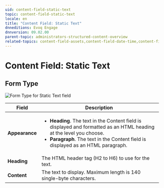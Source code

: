 ```yaml
---
uid: content-field-static-text
topic: content-field-static-text
locale: en
title: "Content Field: Static Text"
dnneditions: Evoq Engage
dnnversion: 09.02.00
parent-topic: administrators-structured-content-overview
related-topics: content-field-assets,content-field-date-time,content-field-multi-line-text,content-field-multiple-choice,content-field-number,content-field-reference-object,content-field-single-line-text
---
```


# Content Field: Static Text

## Form Type

  

![Form Type for Static Text field](/images/scr-ContentField-StaticText-formtype.gif)

  

|**Field**|**Description**|
|---|---|
|**Appearance**|<ul><li><strong>Heading</strong>. The text in the Content field is displayed and formatted as an HTML heading at the level you choose.</li><li><strong>Paragraph</strong>. The text in the Content field is displayed as an HTML paragraph.</li></ul>|
|**Heading**|The HTML header tag (H2 to H6) to use for the text.|
|**Content**|The text to display. Maximum length is 140 single-byte characters.|